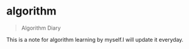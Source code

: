 # algorithm
> Algorithm Diary

This is a note for algorithm learning by myself.I will update it everyday.
